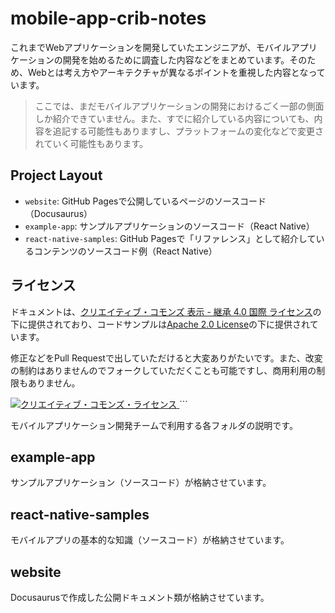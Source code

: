 # mobile-app-crib-notes

これまでWebアプリケーションを開発していたエンジニアが、モバイルアプリケーションの開発を始めるために調査した内容などをまとめています。そのため、Webとは考え方やアーキテクチャが異なるポイントを重視した内容となっています。

> ここでは、まだモバイルアプリケーションの開発におけるごく一部の側面しか紹介できていません。また、すでに紹介している内容についても、内容を追記する可能性もありますし、プラットフォームの変化などで変更されていく可能性もあります。

## Project Layout

* `website`: GitHub Pagesで公開しているページのソースコード（Docusaurus）
* `example-app`: サンプルアプリケーションのソースコード（React Native）
* `react-native-samples`: GitHub Pagesで「リファレンス」として紹介しているコンテンツのソースコード例（React Native）

## ライセンス

ドキュメントは、<a rel="license" href="http://creativecommons.org/licenses/by-sa/4.0/">クリエイティブ・コモンズ 表示 - 継承 4.0 国際 ライセンス</a>の下に提供されており、コードサンプルは<a rel="license" href="https://www.apache.org/licenses/LICENSE-2.0">Apache 2.0 License</a>の下に提供されています。

修正などをPull Requestで出していただけると大変ありがたいです。また、改変の制約はありませんのでフォークしていただくことも可能ですし、商用利用の制限もありません。

<a rel="license" href="http://creativecommons.org/licenses/by-sa/4.0/">
  <img alt="クリエイティブ・コモンズ・ライセンス" style="border-width:0" src="https://i.creativecommons.org/l/by-sa/4.0/88x31.png" /> </a>```

モバイルアプリケーション開発チームで利用する各フォルダの説明です。

## example-app

サンプルアプリケーション（ソースコード）が格納させています。

## react-native-samples

モバイルアプリの基本的な知識（ソースコード）が格納させています。

## website

Docusaurusで作成した公開ドキュメント類が格納させています。

<!-- textlint-enable -->
